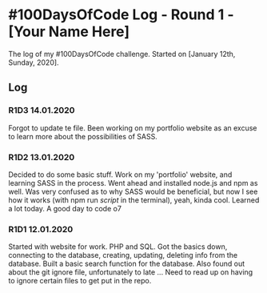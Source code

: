 # #100DaysOfCode Log - Round 1 - [Your Name Here]

The log of my #100DaysOfCode challenge. Started on [January 12th, Sunday, 2020].

## Log

### R1D3 14.01.2020
Forgot to update te file. Been working on my portfolio website as an excuse to learn more about the possibilities of SASS. 

### R1D2 13.01.2020
Decided to do some basic stuff. Work on my 'portfolio' website, and learning SASS in the process. Went ahead and installed node.js and npm as well. Was very confused as to why SASS would be beneficial, but now I see how it works (with npm run *script* in the terminal), yeah, kinda cool.
Learned a lot today. A good day to code o7


### R1D1 12.01.2020
Started with website for work. PHP and SQL. 
Got the basics down, connecting to the database, creating, updating, deleting info from the database. Built a basic search function for the database. Also found out about the git ignore file, unfortunately to late ... Need to read up on having to ignore certain files to get put in the repo.
